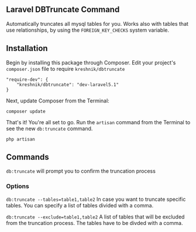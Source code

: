 ## Laravel DBTruncate Command

Automatically truncates all mysql tables for you. Works also with tables that use relationships, by using the  `FOREIGN_KEY_CHECKS` system variable.

## Installation

Begin by installing this package through Composer. Edit your project's `composer.json` file to require `kreshnik/dbtruncate`

    "require-dev": {
		"kreshnik/dbtruncate": "dev-laravel5.1"
	}

Next, update Composer from the Terminal:

    composer update

That's it! You're all set to go. Run the `artisan` command from the Terminal to see the new `db:truncate` command.

    php artisan
    
## Commands

`db:truncate` will prompt you to confirm the truncation process

### Options
`db:truncate --tables=table1,table2` In case you want to truncate specific tables. You can specify a list of tables divided with a comma.

`db:truncate --exclude=table1,table2` A list of tables that will be excluded from the truncation process. The tables have to be divded with a comma.
